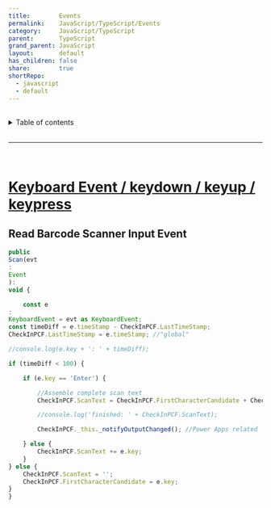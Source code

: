 ```yaml
---
title:        Events
permalink:    JavaScript/TypeScript/Events
category:     JavaScript/TypeScript
parent:       TypeScript
grand_parent: JavaScript
layout:       default
has_children: false
share:        true
shortRepo:
  - javascript
  - default
---
```


<br/>

<details markdown="block">                
<summary>                
Table of contents                
</summary>                
{: .text-delta }                
1. TOC                
{:toc}                
</details>

<br/>

---

<br/>

# [Keyboard Event / keydown / keyup / keypress](https://developer.mozilla.org/en-US/docs/Web/API/KeyboardEvent#events)

## Read Barcode Scanner Input Event

```typescript
public
Scan(evt
:
Event
):
void {

    const e
:
KeyboardEvent = evt as KeyboardEvent;
const timeDiff = e.timeStamp - CheckInPCF.LastTimeStamp;
CheckInPCF.LastTimeStamp = e.timeStamp; //"global"

//console.log(e.key + ': ' + timeDiff);

if (timeDiff < 100) {

    if (e.key == 'Enter') {

        //Assemble complete scan text
        CheckInPCF.ScanText = CheckInPCF.FirstCharacterCandidate + CheckInPCF.ScanText; //.replace('\u000D','');

        //console.log('finished: ' + CheckInPCF.ScanText);

        CheckInPCF._this._notifyOutputChanged(); //Power Apps related

    } else {
        CheckInPCF.ScanText += e.key;
    }
} else {
    CheckInPCF.ScanText = '';
    CheckInPCF.FirstCharacterCandidate = e.key;
}
}
```
